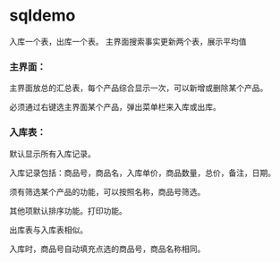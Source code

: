 # sqldemo

入库一个表，出库一个表。
主界面搜索事实更新两个表，展示平均值





### 主界面：

主界面放总的汇总表，每个产品综合显示一次，可以新增或删除某个产品。

必须通过右键选主界面某个产品，弹出菜单栏来入库或出库。



### 入库表：

默认显示所有入库记录。

入库记录包括：商品号，商品名，入库单价，商品数量，总价，备注，日期。

须有筛选某个产品的功能，可以按照名称，商品号筛选。

其他项默认排序功能。打印功能。

出库表与入库表相似。



入库时，商品号自动填充点选的商品号，商品名称相同。
